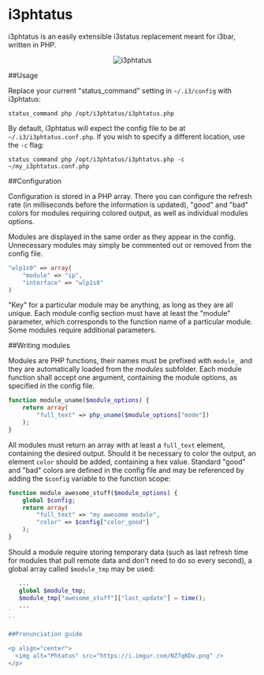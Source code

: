 # i3phtatus
i3phtatus is an easily extensible i3status replacement meant for i3bar, written in PHP.

<p align="center">
  <img alt="i3phtatus" src="https://i.imgur.com/6GGURq0.png" />
</p>

##Usage

Replace your current "status_command" setting in `~/.i3/config` with i3phtatus:

`status_command php /opt/i3phtatus/i3phtatus.php`

By default, i3phtatus will expect the config file to be at `~/.i3/i3phtatus.conf.php`. If you wish to specify a different location, use the `-c` flag:

`status_command php /opt/i3phtatus/i3phtatus.php -c ~/my_i3phtatus.conf.php`

##Configuration

Configuration is stored in a PHP array. There you can configure the refresh rate (in milliseconds before the information is updated), "good" and "bad" colors for modules requiring colored output, as well as individual modules options.

Modules are displayed in the same order as they appear in the config. Unnecessary modules may simply be commented out or removed from the config file.

```php
"wlp1s0" => array(
    "module" => "ip",
    "interface" => "wlp1s0"
)
```

"Key" for a particular module may be anything, as long as they are all unique. Each module config section must have at least the "module" parameter, which corresponds to the function name of a particular module. Some modules require additional parameters.

##Writing modules

Modules are PHP functions, their names must be prefixed with `module_` and they are automatically loaded from the *modules* subfolder. Each module function shall accept one argument, containing the module options, as specified in the config file.

```php
function module_uname($module_options) {
    return array(
        "full_text" => php_uname($module_options["mode"])
    );
}
```

All modules must return an array with at least a `full_text` element, containing the desired output. Should it be necessary to color the output, an element `color` should be added, containing a hex value. Standard "good" and "bad" colors are defined in the config file and may be referenced by adding the `$config` variable to the function scope:

```php
function module_awesome_stuff($module_options) {
    global $config;
    return array(
        "full_text" => "my awesome module",
        "color" => $config["color_good"]
    );
}
```

Should a module require storing temporary data (such as last refresh time for modules that pull remote data and don't need to do so every second), a global array called `$module_tmp` may be used:

```php
   ...
   global $module_tmp;
   $module_tmp["awesome_stuff"]["last_update"] = time();
   ...
`
``

##Pronunciation guide

<p align="center">
  <img alt="Phtatus" src="https://i.imgur.com/NZ7qKDv.png" />
</p>

